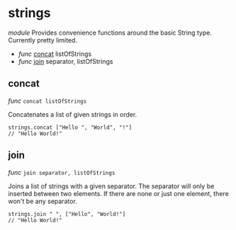 # strings

_module_
Provides convenience functions around the basic String type.
Currently pretty limited.

- _func_ [concat](#concat) listOfStrings
- _func_ [join](#join) separator, listOfStrings

## concat

_func_ `concat listOfStrings`

Concatenates a list of given strings in order.

```
strings.concat ["Hello ", "World", "!"]
// "Hello World!"
```

## join

_func_ `join separator, listOfStrings`

Joins a list of strings with a given separator.
The separator will only be inserted between two elements.
If there are none or just one element, there won't be any separator.

```
strings.join " ", ["Hello", "World!"]
// "Hello World!"
```

